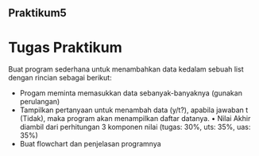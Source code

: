 ## Praktikum5

# Tugas Praktikum 

Buat program sederhana untuk menambahkan data kedalam sebuah
list dengan rincian sebagai berikut:<br/>
- Progam meminta memasukkan data sebanyak-banyaknya (gunakan
  perulangan)<br/>
- Tampilkan pertanyaan untuk menambah data (y/t?),
  apabila jawaban t (Tidak), maka program akan menampilkan daftar datanya. • Nilai Akhir diambil dari perhitungan 3 komponen nilai (tugas: 30%,
  uts: 35%, uas: 35%)<br/>
- Buat flowchart dan penjelasan programnya<br/>


